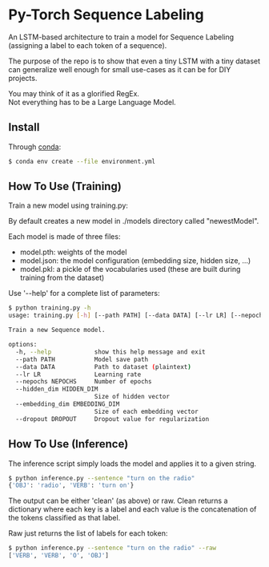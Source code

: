 # Py-Torch Sequence Labeling 
An LSTM-based architecture to train a model for Sequence Labeling (assigning a label to each token of a sequence).

The purpose of the repo is to show that even a tiny LSTM with a tiny dataset can generalize well enough for small use-cases as it can be for DIY projects.

You may think of it as a glorified RegEx.<br>
Not everything has to be a Large Language Model.

## Install
Through [conda](https://docs.conda.io/projects/conda/en/latest/user-guide/install/index.html):
```bash
$ conda env create --file environment.yml
```

## How To Use (Training)
Train a new model using training.py:

By default creates a new model in ./models directory called "newestModel".

Each model is made of three files:
- model.pth: weights of the model
- model.json: the model configuration (embedding size, hidden size, ...)
- model.pkl: a pickle of the vocabularies used (these are built during training from the dataset)

Use '--help' for a complete list of parameters:

```bash
$ python training.py -h
usage: training.py [-h] [--path PATH] [--data DATA] [--lr LR] [--nepochs NEPOCHS] [--hidden_dim HIDDEN_DIM] [--embedding_dim EMBEDDING_DIM] [--dropout DROPOUT]

Train a new Sequence model.

options:
  -h, --help            show this help message and exit
  --path PATH           Model save path
  --data DATA           Path to dataset (plaintext)
  --lr LR               Learning rate
  --nepochs NEPOCHS     Number of epochs
  --hidden_dim HIDDEN_DIM
                        Size of hidden vector
  --embedding_dim EMBEDDING_DIM
                        Size of each embedding vector
  --dropout DROPOUT     Dropout value for regularization

```

## How To Use (Inference)
The inference script simply loads the model and applies it to a given string.

```bash
$ python inference.py --sentence "turn on the radio"
{'OBJ': 'radio', 'VERB': 'turn on'}
```

The output can be either 'clean' (as above) or raw.
Clean returns a dictionary where each key is a label and each value is the concatenation of the tokens classified as that label.

Raw just returns the list of labels for each token:

```bash
$ python inference.py --sentence "turn on the radio" --raw
['VERB', 'VERB', 'O', 'OBJ']
```
